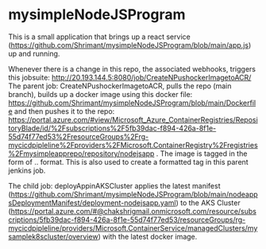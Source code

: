 # mysimpleNodeJSProgram

This is a small application that brings up a react service (https://github.com/Shrimant/mysimpleNodeJSProgram/blob/main/app.js) up and running.

Whenever there is a change in this repo, the associated webhooks, triggers this jobsuite: http://20.193.144.5:8080/job/CreateNPushockerImagetoACR/
The parent job: CreateNPushockerImagetoACR, pulls the repo (main branch), builds up a docker image using this docker file: https://github.com/Shrimant/mysimpleNodeJSProgram/blob/main/Dockerfile and then pushes it to the repo: https://portal.azure.com/#view/Microsoft_Azure_ContainerRegistries/RepositoryBlade/id/%2Fsubscriptions%2F5fb39dac-f894-426a-8f1e-55d74f77ed53%2FresourceGroups%2Frg-mycicdpipleline%2Fproviders%2FMicrosoft.ContainerRegistry%2Fregistries%2Fmysimpleapprepo/repository/nodejsapp . The image is tagged in the form of <Product Version>.<Month><Day>.<Num of Build that day> format. This is also used to create a formatted tag in this parent jenkins job.
  
The child job: deployAppinAKSCluster applies the latest manifest (https://github.com/Shrimant/mysimpleNodeJSProgram/blob/main/nodeappsDeploymentManifest/deployment-nodejsapp.yaml) to the AKS Cluster (https://portal.azure.com/#@chakshrigmail.onmicrosoft.com/resource/subscriptions/5fb39dac-f894-426a-8f1e-55d74f77ed53/resourceGroups/rg-mycicdpipleline/providers/Microsoft.ContainerService/managedClusters/mysamplek8scluster/overview) with the latest docker image.
